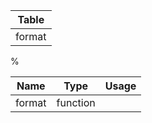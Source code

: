 | Table | 
| ---- |
| format |

%

| Name | Type | Usage |
| ---- | ---- | ---- |
| format | function |
